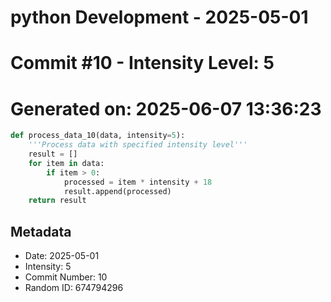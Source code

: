 ﻿# python Development - 2025-05-01
# Commit #10 - Intensity Level: 5
# Generated on: 2025-06-07 13:36:23
```python
def process_data_10(data, intensity=5):
    '''Process data with specified intensity level'''
    result = []
    for item in data:
        if item > 0:
            processed = item * intensity + 18
            result.append(processed)
    return result
```
## Metadata
- Date: 2025-05-01
- Intensity: 5
- Commit Number: 10
- Random ID: 674794296
